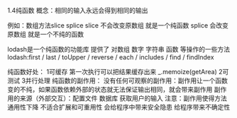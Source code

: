 1.4纯函数
概念：相同的输入永远会得到相同的输出

例如：数组方法slice splice
    slice 不会改变原数组 就是一个纯函数
    splice 会改变原数组 就是一个不纯的函数

lodash是一个纯函数的功能库 提供了 对数组 数字 字符串 函数 等操作的一些方法
lodash:first / last / toUpper / reverse / each / includes / find / 
findIndex

纯函数好处：
    1可缓存 第一次执行可以把结果缓存出来 _.memoize(getArea)
    2可测试 3并行处理
纯函数的副作用：
    没有任何可观察的副作用：副作用让一个函数变的不纯，如果函数依赖外部的状态就无法保证输出相同，就会带来副作用
    副作用的来源（外部交互）：配置文件 数据库 获取用户的输入 
    注意：副作用使得方法通用性下降 不适合扩展和可重用性 会给程序中带来安全隐患 给程序带来不确定性




